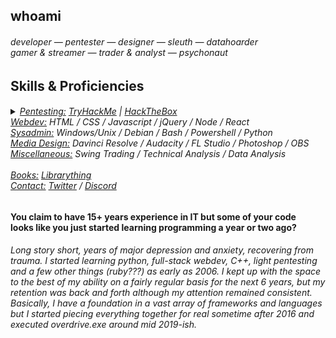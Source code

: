 <section align="left">
    <h2>whoami</h2>
    <h6>
        developer ― pentester ― designer ― sleuth ― datahoarder<br>
        gamer & streamer ― trader & analyst ― psychonaut<br>
    </h6>
    <h2>Skills & Proficiencies</h2>
    <h6>
        <details style="display:inline">
            <summary><ins>Pentesting:</ins> <a href="https://tryhackme.com/p/viralhysteria">TryHackMe</a> | <a href="https://app.hackthebox.com/users/1564442">HackTheBox</a></summary><br>
            <ins>Frameworks:</ins>  
            armitage, autopsy, brim, burpsuite, chisel, covenant, eztools, gophish, impacket, kape, kibana,<br>
            metasploit, osquery, owasp, redline, remnux, responder, sherlock, sysinternals suite, volatility, velociraptor, zeek<br><br>
            <ins>Commandline:</ins> capa, ffuf, gobuster, hashid, hydra, john, linpeas, mimikatz, nmap, sherlock, sublist3r
        </details>
        <ins>Webdev:</ins> HTML / CSS / Javascript / jQuery / Node / React<br>
        <ins>Sysadmin:</ins> Windows/Unix / Debian / Bash / Powershell / Python<br>
        <ins>Media Design:</ins> Davinci Resolve / Audacity / FL Studio / Photoshop / OBS<br>
        <ins>Miscellaneous:</ins> Swing Trading / Technical Analysis / Data Analysis<br><br>
        <ins>Books:</ins> <a href="https://www.librarything.com/catalog/viralhysteria">Librarything</a><br>
        <ins>Contact:</ins> <a href="https://twitter.com/viralhysteria">Twitter</a> / <a href="https://discordapp.com/users/653346377010642944">Discord</a>
    </h6>
    <h2></h2>
    <h4>You claim to have 15+ years experience in IT but some of your code<br>
        looks like you just started learning programming a year or two ago?</h4>
    <h6>Long story short, years of major depression and anxiety, recovering from trauma. I started learning python, full-stack webdev, C++, light pentesting and a few other things (ruby???) as early as 2006.
        I kept up with the space to the best of my ability on a fairly regular basis for the next 6 years, but my retention was back and forth although my <i>attention</i> remained consistent.
        Basically, I have a <i>foundation</i> in a vast array of frameworks and languages but I started piecing everything together for real sometime after 2016 and executed overdrive.exe around mid 2019-ish.</h6>
</section>
